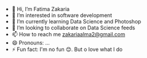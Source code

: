 - 👋 Hi, I’m Fatima Zakaria
- 👀 I’m interested in software development 
- 🌱 I’m currently learning Data Science and Photoshop
- 💞️ I’m looking to collaborate on Data Science feeds
- 📫 How to reach me zakariaalma2@gmail.com
- 😄 Pronouns: ...
- ⚡ Fun fact: I'm no fun 😊. But o love what I do

<!---
AlmaFatima/AlmaFatima is a ✨ special ✨ repository because its `README.md` (this file) appears on your GitHub profile.
You can click the Preview link to take a look at your changes.
--->

